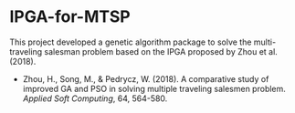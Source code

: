 # IPGA-for-MTSP
This project developed a genetic algorithm package to solve the multi-traveling salesman problem based on the IPGA proposed by Zhou et al. (2018).

- Zhou, H., Song, M., & Pedrycz, W. (2018). A comparative study of improved GA and PSO in solving multiple traveling salesmen problem. *Applied Soft Computing*, 64, 564-580.
